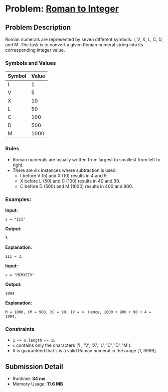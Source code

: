 # Problem: [Roman to Integer](https://leetcode.com/problems/roman-to-integer/description/)

## Problem Description
Roman numerals are represented by seven different symbols: I, V, X, L, C, D, and M. The task is to convert a given Roman numeral string into its corresponding integer value.

### Symbols and Values
| Symbol | Value |
|--------|-------|
| I      | 1     |
| V      | 5     |
| X      | 10    |
| L      | 50    |
| C      | 100   |
| D      | 500   |
| M      | 1000  |

### Rules
- Roman numerals are usually written from largest to smallest from left to right.
- There are six instances where subtraction is used:
  - I before V (5) and X (10) results in 4 and 9.
  - X before L (50) and C (100) results in 40 and 90.
  - C before D (500) and M (1000) results in 400 and 900.

### Examples:
**Input:**
```plaintext
s = "III"
```
**Output:**
```plaintext
3
```
**Explanation:**
```plaintext
III = 3.
```

**Input:**
```plaintext
s = "MCMXCIV"
```
**Output:**
```plaintext
1994
```
**Explanation:**
```plaintext
M = 1000, CM = 900, XC = 90, IV = 4. Hence, 1000 + 900 + 90 + 4 = 1994.
```

### Constraints
- `1 <= s.length <= 15`
- `s` contains only the characters ('I', 'V', 'X', 'L', 'C', 'D', 'M').
- It is guaranteed that `s` is a valid Roman numeral in the range [1, 3999].

## Submission Detail
- Runtime: **34 ms**
- Memory Usage: **11.6 MB**